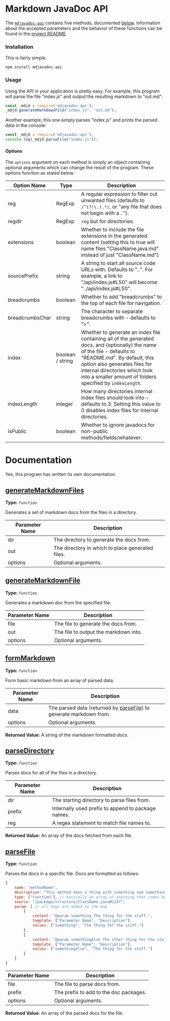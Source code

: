 # Markdown JavaDoc API

The [`mdjavadoc-api`](https://www.npmjs.com/package/mdjavadoc-api) contains five methods, documented [below](#documentation). Information about the accepted parameters and the behavior of these functions can be found in the [project README](https://jfenn.me/redirects/?t=github&d=mdjavadoc).

### Installation

This is fairly simple.

```shell
npm install mdjavadoc-api
```

### Usage

Using the API in your application is pretty easy. For example, this program will parse the file "index.js" and output the resulting markdown to "out.md":

```javascript
const _mdjd = require('mdjavadoc-api');
_mdjd.generateMarkdownFile("index.js", "out.md");
```

Another example, this one simply parses "index.js" and prints the parsed data in the console:

```javascript
const _mdjd = require('mdjavadoc-api');
console.log(_mdjd.parseFile("index.js"));
```

#### Options

The `options` argument on each method is simply an object containing optional arguments which can change the result of the program. These options function as stated below:

| Option Name     | Type             | Description |
|-----------------|------------------|-------------|
| reg             | RegExp           | A regular expression to filter out unwanted files (defaults to `/^(?!\.).*/`, or "any file that does not begin with a `.`"). |
| regdir          | RegExp           | `reg` but for directories. |
| extensions      | boolean          | Whether to include the file extensions in the generated content (setting this to true will name files "ClassName.java.md" instead of just "ClassName.md") |
| sourcePrefix    | string           | A string to start all source code URLs with. Defaults to "..". For example, a link to "/api/index.js#L50" will become "../api/index.js#L50". |
| breadcrumbs     | boolean          | Whether to add "breadcrumbs" to the top of each file for navigation. |
| breadcrumbsChar | string           | The character to separate breadcrumbs with - defaults to ">". |
| index           | boolean / string | Whether to generate an index file containing all of the generated docs, and (optionally) the name of the file - defaults to "README.md". By default, this option also generates files for internal directories which look into a smaller amount of folders specified by `indexLength`. |
| indexLength     | integer          | How many directories internal index files should look into - defaults to 3. Setting this value to 0 disables index files for internal directories. |
| isPublic        | boolean          | Whether to ignore javadocs for non-public methods/fields/whatever. |

# Documentation

Yes, this program has written its own documentation.

## [generateMarkdownFiles](./index.js#L24)

**Type:** `function`

Generates a set of markdown docs from the files in a directory. 



|Parameter Name|Description|
|-----|-----|
|dir|The directory to generate the docs from.|
|out|The directory in which to place generated files.|
|options|Optional arguments.|

## [generateMarkdownFile](./index.js#L74)

**Type:** `function`

Generates a markdown doc from the specified file. 



|Parameter Name|Description|
|-----|-----|
|file|The file to generate the docs from.|
|out|The file to output the markdown into.|
|options|Optional arguments.|

## [formMarkdown](./index.js#L89)

**Type:** `function`

Form basic markdown from an array of parsed data. 



|Parameter Name|Description|
|-----|-----|
|data|The parsed data (returned by [parseFile](#parseFile)) to generate markdown from.|
|options|Optional arguments.|

**Returned Value:**  A string of the markdown formatted docs.


## [parseDirectory](./index.js#L138)

**Type:** `function`

Parses docs for all of the files in a directory. 



|Parameter Name|Description|
|-----|-----|
|dir|The starting directory to parse files from.|
|prefix|Internally used prefix to append to package names.|
|reg|A regex statement to match file names to.|

**Returned Value:**  An array of the docs fetched from each file.


## [parseFile](./index.js#L166)

**Type:** `function`

Parses the docs in a specific file. Docs are formatted 
as follows: 

```javascript 
{ 
	name: "methodName", 
	description: "This method does a thing with something and somethingelse.", 
	type: ["function"], // basically an array of anything that comes before the method name 
	source: "/package/structure/ClassName.java#L247", 
	param: [ // all tags are added to the map 
		{ 
			content: "@param something The thing for the stuff.", 
			template: ["Parameter Name", "Description"], 
			values: ["something", "The thing for the stuff."] 
		}, 
		{ 
			content: "@param somethingelse The other thing for the stuff.", 
			template: ["Parameter Name", "Description"], 
			values: ["somethingelse", "The thing for the stuff."] 
		} 
	] 
} 
``` 



|Parameter Name|Description|
|-----|-----|
|file|The file to parse docs from.|
|prefix|The prefix to add to the doc packages.|
|options|Optional arguments.|

**Returned Value:**  An array of the parsed docs for the file.
